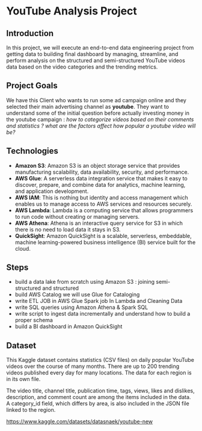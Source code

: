 # YouTube Analysis Project

## Introduction
In this project, we will execute an end-to-end data engineering project from getting data to building final dashboard by managing, streamline, and perform analysis on the structured and semi-structured YouTube videos data based on the video categories and the trending metrics.

## Project Goals
We have this Client who wants to run some ad campaign online and they selected their main advertising channel as **youtube**. They want to understand some of the initial question before actually investing money in the youtube campaign : *how to categorize videos based on their comments and statistics ? what are the factors affect how popular a youtube video will be?*

## Technologies 

- **Amazon S3**: Amazon S3 is an object storage service that provides manufacturing scalability, data availability, security, and performance.
- **AWS Glue**: A serverless data integration service that makes it easy to discover, prepare, and combine data for analytics, machine learning, and application development.
- **AWS IAM**: This is nothing but identity and access management which enables us to manage access to AWS services and resources securely.
- **AWS Lambda**: Lambda is a computing service that allows programmers to run code without creating or managing servers.
- **AWS Athena**: Athena is an interactive query service for S3 in which there is no need to load data it stays in S3.
- **QuickSight**: Amazon QuickSight is a scalable, serverless, embeddable, machine learning-powered business intelligence (BI) service built for the cloud.

## Steps

- build a data lake from scratch using Amazon S3 : joining semi-structured and structured 
- build AWS Catalog we will use Glue for Cataloging 
- write ETL JOB in AWS Glue Spark job In Lambda and Cleaning Data
- write SQL queries using Amazon Athena & Spark SQL
- write script to ingest data incrementally and understand how to build a proper schema 
- build a BI dashboard in Amazon QuickSight

## Dataset

This Kaggle dataset contains statistics (CSV files) on daily popular YouTube videos over the course of many months. There are up to 200 trending videos published every day for many locations. The data for each region is in its own file. 

The video title, channel title, publication time, tags, views, likes and dislikes, description, and comment count are among the items included in the data. A category_id field, which differs by area, is also included in the JSON file linked to the region.

https://www.kaggle.com/datasets/datasnaek/youtube-new
